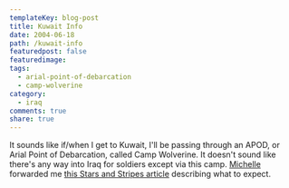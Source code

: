```yaml
---
templateKey: blog-post
title: Kuwait Info
date: 2004-06-18
path: /kuwait-info
featuredpost: false
featuredimage:
tags:
  - arial-point-of-debarcation
  - camp-wolverine
category:
  - iraq
comments: true
share: true
---
```


It sounds like if/when I get to Kuwait, I'll be passing through an APOD, or Arial Point of Debarcation, called Camp Wolverine. It doesn't sound like there's any way into Iraq for soldiers except via this camp. [Michelle](http://armysteve.com/ArmySpouse) forwarded me [this Stars and Stripes article](http://www.stripesonline.com/article.asp?section=104&article=21509&archive=true) describing what to expect.
